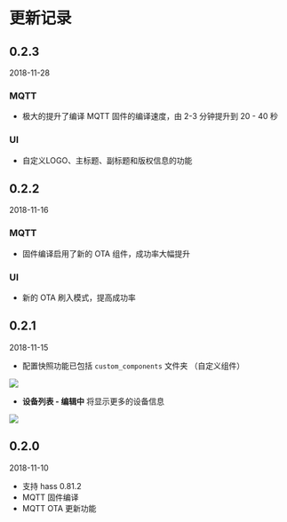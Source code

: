 # 更新记录


## 0.2.3

2018-11-28

### MQTT

 - 极大的提升了编译 MQTT 固件的编译速度，由 2-3 分钟提升到 20 - 40 秒

### UI

 - 自定义LOGO、主标题、副标题和版权信息的功能


## 0.2.2

2018-11-16

### MQTT

 - 固件编译启用了新的 OTA 组件，成功率大幅提升

### UI

 - 新的 OTA 刷入模式，提高成功率

## 0.2.1

2018-11-15

 - 配置快照功能已包括 `custom_components` 文件夹 （自定义组件）

 ![](https://ws1.sinaimg.cn/large/007fN5Xely1fx8pw68818j30cg07y3yq.jpg)


 - **设备列表 - 编辑中** 将显示更多的设备信息

![](https://ws1.sinaimg.cn/large/007fN5Xely1fx8pxgi6rnj30ig0edaah.jpg)


## 0.2.0

2018-11-10

 - 支持 hass 0.81.2
 - MQTT 固件编译
 - MQTT OTA 更新功能


